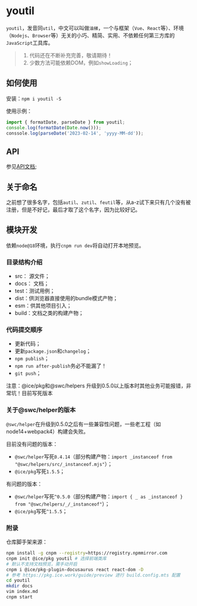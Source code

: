 # youtil

`youtil`，发音同`util`，中文可以叫做`油梯`，一个与框架（`Vue`、`React`等）、环境（`Nodejs`、`Browser`等）无关的小巧、精简、实用、不依赖任何第三方库的`JavaScript`工具库。

> 1. 代码还在不断补充完善，敬请期待！
> 2. 少数方法可能依赖DOM，例如`showLoading`；

## 如何使用

安装：`npm i youtil -S`

使用示例：

```js
import { formatDate, parseDate } from youtil;
console.log(formatDate(Date.now()));
conssole.log(parseDate('2023-02-14', 'yyyy-MM-dd'));
```

## API

参见[API文档](https://youtil.haoji.me/api/globals);

## 关于命名

之前想了很多名字，包括`autil`、`zutil`、`feutil`等，从a-z试下来只有几个没有被注册，但是不好记，最后才取了这个名字，因为比较好记。

## 模块开发

依赖`node@18`环境，执行`cnpm run dev`将自动打开本地预览。

### 目录结构介绍

* src： 源文件；
* docs： 文档；
* test：测试用例；
* dist：供浏览器直接使用的bundle模式产物；
* esm：供其他项目引入；
* build：文档之类的构建产物；

### 代码提交顺序

* 更新代码；
* 更新`package.json`和`changelog`；
* `npm publish`；
* `npm run after-publish`务必不能漏了！
* `git push`；

注意：@ice/pkg和@swc/helpers 升级到0.5.0以上版本时其他业务可能报错，非常坑！目前写死版本

### 关于@swc/helper的版本

`@swc/helper`在升级到0.5.0之后有一些兼容性问题，一些老工程（如node14+webpack4）构建会失败。

目前没有问题的版本：

* `@swc/helper`写死`0.4.14`（部分构建产物：`import _instanceof from "@swc/helpers/src/_instanceof.mjs"`）；
* `@ice/pkg`写死`1.5.5`；

有问题的版本：

* `@swc/helper`写死`^0.5.0`（部分构建产物：`import { _ as _instanceof } from "@swc/helpers/_/_instanceof"`）；
* `@ice/pkg`写死`^1.5.5`；

### 附录

仓库脚手架来源：

```bash
npm install -g cnpm --registry=https://registry.npmmirror.com
cnpm init @ice/pkg youtil # 选择前端类库
# 默认不支持文档预览，需手动开启
cnpm i @ice/pkg-plugin-docusaurus react react-dom -D
# 参考 https://pkg.ice.work/guide/preview 进行 build.config.mts 配置
cd youtil
mkdir docs
vim index.md
cnpm start
```
